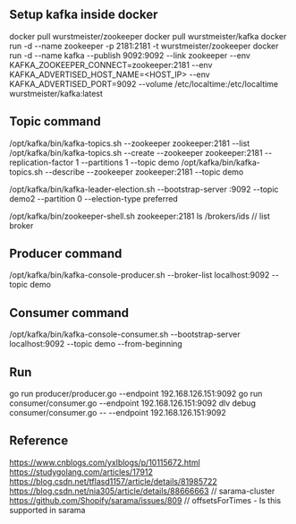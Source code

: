 ## Setup kafka inside docker
docker pull wurstmeister/zookeeper
docker pull wurstmeister/kafka
docker run -d --name zookeeper -p 2181:2181 -t wurstmeister/zookeeper
docker run -d --name kafka --publish 9092:9092 --link zookeeper --env KAFKA_ZOOKEEPER_CONNECT=zookeeper:2181 --env KAFKA_ADVERTISED_HOST_NAME=<HOST_IP> --env KAFKA_ADVERTISED_PORT=9092 --volume /etc/localtime:/etc/localtime wurstmeister/kafka:latest

## Topic command
/opt/kafka/bin/kafka-topics.sh --zookeeper zookeeper:2181 --list
/opt/kafka/bin/kafka-topics.sh  --create --zookeeper zookeeper:2181 --replication-factor 1 --partitions 1 --topic demo
/opt/kafka/bin/kafka-topics.sh  --describe --zookeeper zookeeper:2181 --topic demo


/opt/kafka/bin/kafka-leader-election.sh --bootstrap-server :9092 --topic demo2 --partition 0 --election-type preferred

/opt/kafka/bin/zookeeper-shell.sh zookeeper:2181 ls /brokers/ids // list broker

## Producer command
/opt/kafka/bin/kafka-console-producer.sh --broker-list localhost:9092 --topic demo

## Consumer command
/opt/kafka/bin/kafka-console-consumer.sh --bootstrap-server localhost:9092 --topic demo --from-beginning

## Run
go run producer/producer.go --endpoint 192.168.126.151:9092
go run consumer/consumer.go --endpoint 192.168.126.151:9092
dlv debug consumer/consumer.go -- --endpoint 192.168.126.151:9092

## Reference
https://www.cnblogs.com/yxlblogs/p/10115672.html
https://studygolang.com/articles/17912
https://blog.csdn.net/tflasd1157/article/details/81985722
https://blog.csdn.net/nia305/article/details/88666663    // sarama-cluster
https://github.com/Shopify/sarama/issues/809   // offsetsForTimes - Is this supported in sarama